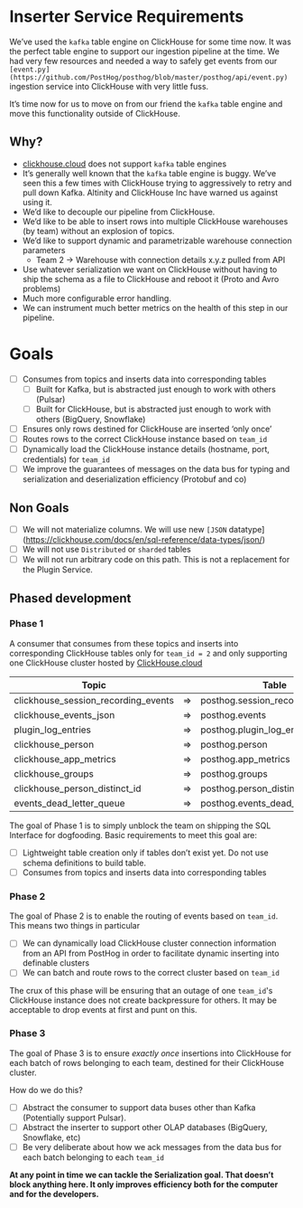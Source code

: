 # Inserter Service Requirements

We’ve used the `kafka` table engine on ClickHouse for some time now. It was the perfect table engine to support our ingestion pipeline at the time. We had very few resources and needed a way to safely get events from our `[event.py](https://github.com/PostHog/posthog/blob/master/posthog/api/event.py)` ingestion service into ClickHouse with very little fuss.

It’s time now for us to move on from our friend the `kafka` table engine and move this functionality outside of ClickHouse.

## Why?

- [clickhouse.cloud](http://clickhouse.cloud) does not support `kafka` table engines
- It’s generally well known that the `kafka` table engine is buggy. We’ve seen this a few times with ClickHouse trying to aggressively to retry and pull down Kafka. Altinity and ClickHouse Inc have warned us against using it.
- We’d like to decouple our pipeline from ClickHouse.
- We’d like to be able to insert rows into multiple ClickHouse warehouses (by team) without an explosion of topics.
- We’d like to support dynamic and parametrizable warehouse connection parameters
  - Team 2 → Warehouse with connection details x.y.z pulled from API
- Use whatever serialization we want on ClickHouse without having to ship the schema as a file to ClickHouse and reboot it (Proto and Avro problems)
- Much more configurable error handling.
- We can instrument much better metrics on the health of this step in our pipeline.

# Goals

- [ ] Consumes from topics and inserts data into corresponding tables
  - [ ] Built for Kafka, but is abstracted just enough to work with others (Pulsar)
  - [ ] Built for ClickHouse, but is abstracted just enough to work with others (BigQuery, Snowflake)
- [ ] Ensures only rows destined for ClickHouse are inserted ‘only once’
- [ ] Routes rows to the correct ClickHouse instance based on `team_id`
- [ ] Dynamically load the ClickHouse instance details (hostname, port, credentials) for `team_id`
- [ ] We improve the guarantees of messages on the data bus for typing and serialization and deserialization efficiency (Protobuf and co)

## Non Goals

- [ ] We will not materialize columns. We will use new `[JSON` datatype](https://clickhouse.com/docs/en/sql-reference/data-types/json/)
- [ ] We will not use `Distributed` or `sharded` tables
- [ ] We will not run arbitrary code on this path. This is not a replacement for the Plugin Service.

## Phased development

### Phase 1

A consumer that consumes from these topics and inserts into corresponding ClickHouse tables only for `team_id = 2` and only supporting one ClickHouse cluster hosted by [ClickHouse.cloud](http://ClickHouse.cloud)

| Topic                               |     | Table                            |
| ----------------------------------- | --- | -------------------------------- |
| clickhouse_session_recording_events | ⇒   | posthog.session_recording_events |
| clickhouse_events_json              | ⇒   | posthog.events                   |
| plugin_log_entries                  | ⇒   | posthog.plugin_log_entries       |
| clickhouse_person                   | ⇒   | posthog.person                   |
| clickhouse_app_metrics              | ⇒   | posthog.app_metrics              |
| clickhouse_groups                   | ⇒   | posthog.groups                   |
| clickhouse_person_distinct_id       | ⇒   | posthog.person_distinct_id2      |
| events_dead_letter_queue            | ⇒   | posthog.events_dead_letter_queue |

The goal of Phase 1 is to simply unblock the team on shipping the SQL Interface for dogfooding. Basic requirements to meet this goal are:

- [ ] Lightweight table creation only if tables don’t exist yet. Do not use schema definitions to build table.
- [ ] Consumes from topics and inserts data into corresponding tables

### Phase 2

The goal of Phase 2 is to enable the routing of events based on `team_id`. This means two things in particular

- [ ] We can dynamically load ClickHouse cluster connection information from an API from PostHog in order to facilitate dynamic inserting into definable clusters
- [ ] We can batch and route rows to the correct cluster based on `team_id`

The crux of this phase will be ensuring that an outage of one `team_id`'s ClickHouse instance does not create backpressure for others. It may be acceptable to drop events at first and punt on this.

### Phase 3

The goal of Phase 3 is to ensure _exactly once_ insertions into ClickHouse for each batch of rows belonging to each team, destined for their ClickHouse cluster.

How do we do this?

- [ ] Abstract the consumer to support data buses other than Kafka (Potentially support Pulsar).
- [ ] Abstract the inserter to support other OLAP databases (BigQuery, Snowflake, etc)
- [ ] Be very deliberate about how we ack messages from the data bus for each batch belonging to each `team_id`

**At any point in time we can tackle the Serialization goal. That doesn’t block anything here. It only improves efficiency both for the computer and for the developers.**
